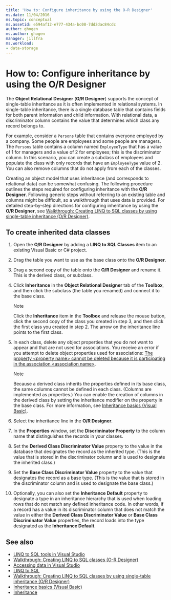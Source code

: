 ```yaml
---
title: 'How to: Configure inheritance by using the O-R Designer'
ms.date: 11/04/2016
ms.topic: conceptual
ms.assetid: e594af12-e777-434a-bc08-7dd2dac84cdc
author: ghogen
ms.author: ghogen
manager: jillfra
ms.workload:
- data-storage
---
```

# How to: Configure inheritance by using the O/R Designer
The **Object Relational Designer** (**O/R Designer**) supports the concept of single-table inheritance as it is often implemented in relational systems. In single-table inheritance, there is a single database table that contains fields for both parent information and child information. With relational data, a discriminator column contains the value that determines which class any record belongs to.

For example, consider a `Persons` table that contains everyone employed by a company. Some people are employees and some people are managers. The `Persons` table contains a column named `EmployeeType` that has a value of 1 for managers and a value of 2 for employees; this is the discriminator column. In this scenario, you can create a subclass of employees and populate the class with only records that have an `EmployeeType` value of 2. You can also remove columns that do not apply from each of the classes.

Creating an object model that uses inheritance (and corresponds to relational data) can be somewhat confusing. The following procedure outlines the steps required for configuring inheritance with the **O/R Designer**. Following generic steps without referring to an existing table and columns might be difficult, so a walkthrough that uses data is provided. For detailed step-by-step directions for configuring inheritance by using the **O/R Designer**, see [Walkthrough: Creating LINQ to SQL classes by using single-table inheritance (O/R Designer)](../data-tools/walkthrough-creating-linq-to-sql-classes-by-using-single-table-inheritance-o-r-designer.md).

## To create inherited data classes

1. Open the **O/R Designer** by adding a **LINQ to SQL Classes** item to an existing Visual Basic or C# project.

2. Drag the table you want to use as the base class onto the **O/R Designer**.

3. Drag a second copy of the table onto the **O/R Designer** and rename it. This is the derived class, or subclass.

4. Click **Inheritance** in the **Object Relational Designer** tab of the **Toolbox**, and then click the subclass (the table you renamed) and connect it to the base class.

    > [!NOTE]
    > Click the **Inheritance** item in the **Toolbox** and release the mouse button, click the second copy of the class you created in step 3, and then click the first class you created in step 2. The arrow on the inheritance line points to the first class.

5. In each class, delete any object properties that you do not want to appear and that are not used for associations. You receive an error if you attempt to delete object properties used for associations: [The property \<property name> cannot be deleted because it is participating in the association \<association name>](../data-tools/the-property-property-name-cannot-be-deleted-because-it-is-participating-in-the-association-association-name.md).

    > [!NOTE]
    > Because a derived class inherits the properties defined in its base class, the same columns cannot be defined in each class. (Columns are implemented as properties.) You can enable the creation of columns in the derived class by setting the inheritance modifier on the property in the base class. For more information, see [Inheritance basics (Visual Basic)](/dotnet/visual-basic/programming-guide/language-features/objects-and-classes/inheritance-basics).

6. Select the inheritance line in the **O/R Designer**.

7. In the **Properties** window, set the **Discriminator Property** to the column name that distinguishes the records in your classes.

8. Set the **Derived Class Discriminator Value** property to the value in the database that designates the record as the inherited type. (This is the value that is stored in the discriminator column and is used to designate the inherited class.)

9. Set the **Base Class Discriminator Value** property to the value that designates the record as a base type. (This is the value that is stored in the discriminator column and is used to designate the base class.)

10. Optionally, you can also set the **Inheritance Default** property to designate a type in an inheritance hierarchy that is used when loading rows that do not match any defined inheritance code. In other words, if a record has a value in its discriminator column that does not match the value in either the **Derived Class Discriminator Value** or **Base Class Discriminator Value** properties, the record loads into the type designated as the **Inheritance Default**.

## See also

- [LINQ to SQL tools in Visual Studio](../data-tools/linq-to-sql-tools-in-visual-studio2.md)
- [Walkthrough: Creating LINQ to SQL classes (O-R Designer)](how-to-create-linq-to-sql-classes-mapped-to-tables-and-views-o-r-designer.md)
- [Accessing data in Visual Studio](../data-tools/accessing-data-in-visual-studio.md)
- [LINQ to SQL](/dotnet/framework/data/adonet/sql/linq/index)
- [Walkthrough: Creating LINQ to SQL classes by using single-table inheritance (O/R Designer)](../data-tools/walkthrough-creating-linq-to-sql-classes-by-using-single-table-inheritance-o-r-designer.md)
- [Inheritance basics (Visual Basic)](/dotnet/visual-basic/programming-guide/language-features/objects-and-classes/inheritance-basics)
- [Inheritance](/dotnet/csharp/programming-guide/classes-and-structs/inheritance)
